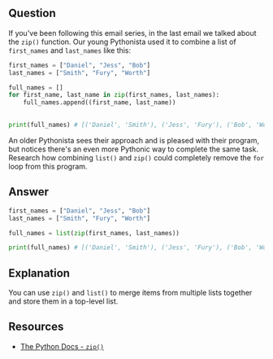 ## Question

If you've been following this email series, in the last email we talked about the `zip()` function. Our young Pythonista used it to combine a list of `first_names` and `last_names` like this:

```python
first_names = ["Daniel", "Jess", "Bob"]
last_names = ["Smith", "Fury", "Worth"]

full_names = []
for first_name, last_name in zip(first_names, last_names):
    full_names.append((first_name, last_name))
    

print(full_names) # [('Daniel', 'Smith'), ('Jess', 'Fury'), ('Bob', 'Worth')]
```

An older Pythonista sees their approach and is pleased with their program, but notices there's an even more Pythonic way to complete the same task. Research how combining `list()` and `zip()` could completely remove the `for` loop from this program. 

## Answer

```python
first_names = ["Daniel", "Jess", "Bob"]
last_names = ["Smith", "Fury", "Worth"]

full_names = list(zip(first_names, last_names))

print(full_names) # [('Daniel', 'Smith'), ('Jess', 'Fury'), ('Bob', 'Worth')]
```

## Explanation

You can use `zip()` and `list()` to merge items from multiple lists together and store them in a top-level list. 

## Resources

-   [The Python Docs - `zip()`](https://docs.python.org/3/library/functions.html#zip)
